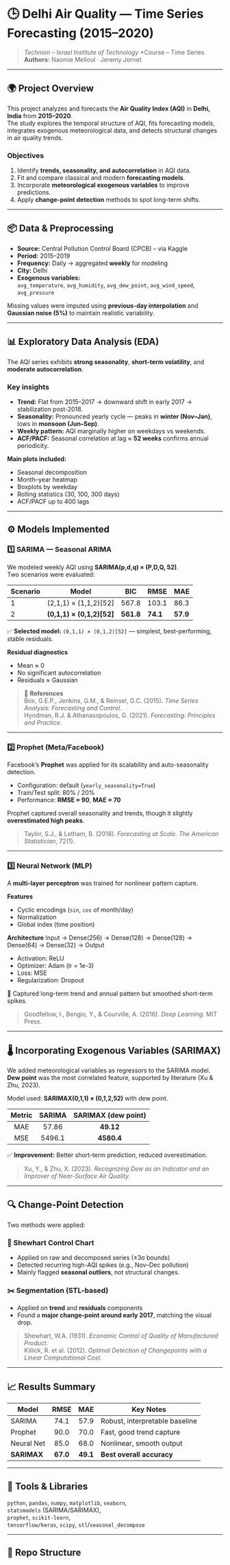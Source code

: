 # 🕒 Delhi Air Quality — Time Series Forecasting (2015–2020)

> *Technion – Israel Institute of Technology*
> *Course – Time Series
> **Authors:** Naomie Melloul · Jeremy Jornet

---

## 🌍 Project Overview

This project analyzes and forecasts the **Air Quality Index (AQI)** in **Delhi, India** from **2015–2020**.  
The study explores the temporal structure of AQI, fits forecasting models, integrates exogenous meteorological data, and detects structural changes in air quality trends.

### Objectives
1. Identify **trends, seasonality, and autocorrelation** in AQI data.  
2. Fit and compare classical and modern **forecasting models**.  
3. Incorporate **meteorological exogenous variables** to improve predictions.  
4. Apply **change-point detection** methods to spot long-term shifts.

---

## 📦 Data & Preprocessing

- **Source:** Central Pollution Control Board (CPCB) – via Kaggle  
- **Period:** 2015–2019  
- **Frequency:** Daily → aggregated **weekly** for modeling  
- **City:** Delhi  
- **Exogenous variables:**  
  `avg_temperature`, `avg_humidity`, `avg_dew_point`, `avg_wind_speed`, `avg_pressure`

Missing values were imputed using **previous-day interpolation** and **Gaussian noise (5%)** to maintain realistic variability.

---

## 📊 Exploratory Data Analysis (EDA)

The AQI series exhibits **strong seasonality**, **short-term volatility**, and **moderate autocorrelation**.

### Key insights
- **Trend:** Flat from 2015–2017 → downward shift in early 2017 → stabilization post-2018.  
- **Seasonality:** Pronounced yearly cycle — peaks in **winter (Nov–Jan)**, lows in **monsoon (Jun–Sep)**.  
- **Weekly pattern:** AQI marginally higher on weekdays vs weekends.  
- **ACF/PACF:** Seasonal correlation at lag ≈ **52 weeks** confirms annual periodicity.

**Main plots included:**  
- Seasonal decomposition  
- Month–year heatmap  
- Boxplots by weekday  
- Rolling statistics (30, 100, 300 days)  
- ACF/PACF up to 400 lags  

---

## ⚙️ Models Implemented

### 1️⃣ SARIMA — Seasonal ARIMA

We modeled weekly AQI using **SARIMA(p,d,q) × (P,D,Q, 52)**.  
Two scenarios were evaluated:

| Scenario | Model | BIC | RMSE | MAE |
|-----------|--------|------|-------|------|
| 1 | (2,1,1) × (1,1,2)[52] | 567.8 | 103.1 | 86.3 |
| 2 | **(0,1,1) × (0,1,2)[52]** | **561.8** | **74.1** | **57.9** |

✅ **Selected model:** `(0,1,1) × (0,1,2)[52]` — simplest, best-performing, stable residuals.

**Residual diagnostics**
- Mean ≈ 0  
- No significant autocorrelation  
- Residuals ≈ Gaussian  

> 📘 **References**  
> Box, G.E.P., Jenkins, G.M., & Reinsel, G.C. (2015). *Time Series Analysis: Forecasting and Control.*  
> Hyndman, R.J. & Athanasopoulos, G. (2021). *Forecasting: Principles and Practice.*

---

### 2️⃣ Prophet (Meta/Facebook)

Facebook’s **Prophet** was applied for its scalability and auto-seasonality detection.

- Configuration: default (`yearly_seasonality=True`)  
- Train/Test split: 80% / 20%  
- Performance: **RMSE ≈ 90**, **MAE ≈ 70**

Prophet captured overall seasonality and trends, though it slightly **overestimated high peaks**.

> Taylor, S.J., & Letham, B. (2018). *Forecasting at Scale.* *The American Statistician*, 72(1).

---

### 3️⃣ Neural Network (MLP)

A **multi-layer perceptron** was trained for nonlinear pattern capture.

**Features**
- Cyclic encodings (`sin`, `cos` of month/day)
- Normalization
- Global index (time position)

**Architecture**
Input → Dense(256) → Dense(128) → Dense(128) → Dense(64) → Dense(32) → Output
- Activation: ReLU  
- Optimizer: Adam (lr = 1e-3)  
- Loss: MSE  
- Regularization: Dropout  

🧠 Captured long-term trend and annual pattern but smoothed short-term spikes.

> Goodfellow, I., Bengio, Y., & Courville, A. (2016). *Deep Learning.* MIT Press.

---

## 🌡️ Incorporating Exogenous Variables (SARIMAX)

We added meteorological variables as regressors to the SARIMA model.  
**Dew point** was the most correlated feature, supported by literature (Xu & Zhu, 2023).

Model used: **SARIMAX(0,1,1) × (0,1,2,52)** with dew point.

| Metric | SARIMA | **SARIMAX (dew point)** |
|:------:|:------:|:-----------------------:|
| MAE | 57.86 | **49.12** |
| MSE | 5496.1 | **4580.4** |

✅ **Improvement:** Better short-term prediction, reduced overestimation.

> Xu, Y., & Zhu, X. (2023). *Recognizing Dew as an Indicator and an Improver of Near-Surface Air Quality.*

---

## 🔍 Change-Point Detection

Two methods were applied:

### 🧭 Shewhart Control Chart
- Applied on raw and decomposed series (±3σ bounds)
- Detected recurring high-AQI spikes (e.g., Nov–Dec pollution)
- Mainly flagged **seasonal outliers**, not structural changes.

### ✂️ Segmentation (STL-based)
- Applied on **trend** and **residuals** components
- Found a **major change-point around early 2017**, matching the visual drop.

> Shewhart, W.A. (1931). *Economic Control of Quality of Manufactured Product.*  
> Killick, R. et al. (2012). *Optimal Detection of Changepoints with a Linear Computational Cost.*

---

## 📈 Results Summary

| Model | RMSE | MAE | Key Notes |
|-------|:----:|:---:|------------|
| SARIMA | 74.1 | 57.9 | Robust, interpretable baseline |
| Prophet | 90.0 | 70.0 | Fast, good trend capture |
| Neural Net | 85.0 | 68.0 | Nonlinear, smooth output |
| **SARIMAX** | **67.0** | **49.1** | **Best overall accuracy** |

---

## 🧰 Tools & Libraries

`python`, `pandas`, `numpy`, `matplotlib`, `seaborn`,  
`statsmodels` (SARIMA/SARIMAX),  
`prophet`, `scikit-learn`,  
`tensorflow/keras`, `scipy`, `stl`/`seasonal_decompose`

---

## 📁 Repo Structure
